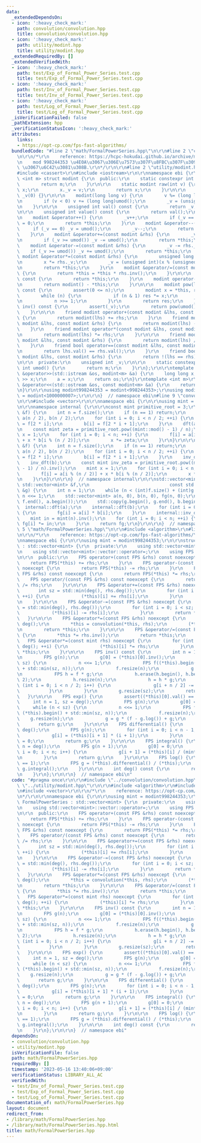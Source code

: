 ```yaml
---
data:
  _extendedDependsOn:
  - icon: ':heavy_check_mark:'
    path: convolution/convolution.hpp
    title: convolution/convolution.hpp
  - icon: ':heavy_check_mark:'
    path: utility/modint.hpp
    title: utility/modint.hpp
  _extendedRequiredBy: []
  _extendedVerifiedWith:
  - icon: ':heavy_check_mark:'
    path: test/Exp_of_Formal_Power_Series.test.cpp
    title: test/Exp_of_Formal_Power_Series.test.cpp
  - icon: ':heavy_check_mark:'
    path: test/Inv_of_Formal_Power_Series.test.cpp
    title: test/Inv_of_Formal_Power_Series.test.cpp
  - icon: ':heavy_check_mark:'
    path: test/Log_of_Formal_Power_Series.test.cpp
    title: test/Log_of_Formal_Power_Series.test.cpp
  _isVerificationFailed: false
  _pathExtension: hpp
  _verificationStatusIcon: ':heavy_check_mark:'
  attributes:
    links:
    - https://opt-cp.com/fps-fast-algorithms/
  bundledCode: "#line 2 \"math/FormalPowerSeries.hpp\"\n\r\n#line 2 \"convolution/convolution.hpp\"\
    \n\r\n/*\r\n    reference: https://hcpc-hokudai.github.io/archive/math_fft_002.pdf\r\
    \n    mod 998244353 \u4E0A\u3067\u306E\u7573\u307F\u8FBC\u307F\u3092 O(N log N)\
    \ \u3067\u6C42\u3081\u308B.\r\n*/\r\n\r\n#line 2 \"utility/modint.hpp\"\n\r\n\
    #include <cassert>\r\n#include <iostream>\r\n\r\nnamespace ebi {\r\n\r\ntemplate\
    \ <int m> struct modint {\r\n  public:\r\n    static constexpr int mod() {\r\n\
    \        return m;\r\n    }\r\n\r\n    static modint raw(int v) {\r\n        modint\
    \ x;\r\n        x._v = v;\r\n        return x;\r\n    }\r\n\r\n    modint() :\
    \ _v(0) {}\r\n\r\n    modint(long long v) {\r\n        v %= (long long)umod();\r\
    \n        if (v < 0) v += (long long)umod();\r\n        _v = (unsigned int)v;\r\
    \n    }\r\n\r\n    unsigned int val() const {\r\n        return _v;\r\n    }\r\
    \n\r\n    unsigned int value() const {\r\n        return val();\r\n    }\r\n\r\
    \n    modint &operator++() {\r\n        _v++;\r\n        if (_v == umod()) _v\
    \ = 0;\r\n        return *this;\r\n    }\r\n    modint &operator--() {\r\n   \
    \     if (_v == 0) _v = umod();\r\n        _v--;\r\n        return *this;\r\n\
    \    }\r\n    modint &operator+=(const modint &rhs) {\r\n        _v += rhs._v;\r\
    \n        if (_v >= umod()) _v -= umod();\r\n        return *this;\r\n    }\r\n\
    \    modint &operator-=(const modint &rhs) {\r\n        _v -= rhs._v;\r\n    \
    \    if (_v >= umod()) _v += umod();\r\n        return *this;\r\n    }\r\n   \
    \ modint &operator*=(const modint &rhs) {\r\n        unsigned long long x = _v;\r\
    \n        x *= rhs._v;\r\n        _v = (unsigned int)(x % (unsigned long long)umod());\r\
    \n        return *this;\r\n    }\r\n    modint &operator/=(const modint &rhs)\
    \ {\r\n        return *this = *this * rhs.inv();\r\n    }\r\n\r\n    modint operator+()\
    \ const {\r\n        return *this;\r\n    }\r\n    modint operator-() const {\r\
    \n        return modint() - *this;\r\n    }\r\n\r\n    modint pow(long long n)\
    \ const {\r\n        assert(0 <= n);\r\n        modint x = *this, res = 1;\r\n\
    \        while (n) {\r\n            if (n & 1) res *= x;\r\n            x *= x;\r\
    \n            n >>= 1;\r\n        }\r\n        return res;\r\n    }\r\n    modint\
    \ inv() const {\r\n        assert(_v);\r\n        return pow(umod() - 2);\r\n\
    \    }\r\n\r\n    friend modint operator+(const modint &lhs, const modint &rhs)\
    \ {\r\n        return modint(lhs) += rhs;\r\n    }\r\n    friend modint operator-(const\
    \ modint &lhs, const modint &rhs) {\r\n        return modint(lhs) -= rhs;\r\n\
    \    }\r\n    friend modint operator*(const modint &lhs, const modint &rhs) {\r\
    \n        return modint(lhs) *= rhs;\r\n    }\r\n\r\n    friend modint operator/(const\
    \ modint &lhs, const modint &rhs) {\r\n        return modint(lhs) /= rhs;\r\n\
    \    }\r\n    friend bool operator==(const modint &lhs, const modint &rhs) {\r\
    \n        return lhs.val() == rhs.val();\r\n    }\r\n    friend bool operator!=(const\
    \ modint &lhs, const modint &rhs) {\r\n        return !(lhs == rhs);\r\n    }\r\
    \n\r\n  private:\r\n    unsigned int _v;\r\n\r\n    static constexpr unsigned\
    \ int umod() {\r\n        return m;\r\n    }\r\n};\r\n\r\ntemplate <int m> std::istream\
    \ &operator>>(std::istream &os, modint<m> &a) {\r\n    long long x;\r\n    os\
    \ >> x;\r\n    a = x;\r\n    return os;\r\n}\r\ntemplate <int m>\r\nstd::ostream\
    \ &operator<<(std::ostream &os, const modint<m> &a) {\r\n    return os << a.val();\r\
    \n}\r\n\r\nusing modint998244353 = modint<998244353>;\r\nusing modint1000000007\
    \ = modint<1000000007>;\r\n\r\n}  // namespace ebi\n#line 9 \"convolution/convolution.hpp\"\
    \n\r\n#include <vector>\r\n\r\nnamespace ebi {\r\n\r\nusing mint = ebi::modint998244353;\r\
    \n\r\nnamespace internal {\r\n\r\nconst mint primitive_root = 3;\r\n\r\nvoid dft(std::vector<mint>\
    \ &f) {\r\n    int n = f.size();\r\n    if (n == 1) return;\r\n    std::vector<mint>\
    \ a(n / 2), b(n / 2);\r\n    for (int i = 0; i < n / 2; ++i) {\r\n        a[i]\
    \ = f[2 * i];\r\n        b[i] = f[2 * i + 1];\r\n    }\r\n    dft(a);\r\n    dft(b);\r\
    \n    const mint zeta = primitive_root.pow((mint::mod() - 1) / n);\r\n    mint\
    \ x = 1;\r\n    for (int i = 0; i < n; ++i) {\r\n        f[i] = a[i % (n / 2)]\
    \ + x * b[i % (n / 2)];\r\n        x *= zeta;\r\n    }\r\n}\r\n\r\nvoid inv_dft(std::vector<mint>\
    \ &f) {\r\n    int n = f.size();\r\n    if (n == 1) return;\r\n    std::vector<mint>\
    \ a(n / 2), b(n / 2);\r\n    for (int i = 0; i < n / 2; ++i) {\r\n        a[i]\
    \ = f[2 * i];\r\n        b[i] = f[2 * i + 1];\r\n    }\r\n    inv_dft(a);\r\n\
    \    inv_dft(b);\r\n    const mint inv_zeta = primitive_root.pow((mint::mod()\
    \ - 1) / n).inv();\r\n    mint x = 1;\r\n    for (int i = 0; i < n; ++i) {\r\n\
    \        f[i] = a[i % (n / 2)] + x * b[i % (n / 2)];\r\n        x *= inv_zeta;\r\
    \n    }\r\n}\r\n\r\n}  // namespace internal\r\n\r\nstd::vector<mint> convolution(const\
    \ std::vector<mint> &f,\r\n                              const std::vector<mint>\
    \ &g) {\r\n    int n = 1;\r\n    while (n < (int)f.size() + (int)g.size() - 1)\
    \ n <<= 1;\r\n    std::vector<mint> a(n, 0), b(n, 0), fg(n, 0);\r\n    std::copy(f.begin(),\
    \ f.end(), a.begin());\r\n    std::copy(g.begin(), g.end(), b.begin());\r\n  \
    \  internal::dft(a);\r\n    internal::dft(b);\r\n    for (int i = 0; i < n; ++i)\
    \ {\r\n        fg[i] = a[i] * b[i];\r\n    }\r\n    internal::inv_dft(fg);\r\n\
    \    mint in = mint(n).inv();\r\n    for (int i = 0; i < n; ++i) {\r\n       \
    \ fg[i] *= in;\r\n    }\r\n    return fg;\r\n}\r\n\r\n}  // namespace ebi\n#line\
    \ 5 \"math/FormalPowerSeries.hpp\"\n\r\n#include <algorithm>\r\n#line 9 \"math/FormalPowerSeries.hpp\"\
    \n\r\n/*\r\n    reference: https://opt-cp.com/fps-fast-algorithms/\r\n*/\r\n\r\
    \nnamespace ebi {\r\n\r\nusing mint = modint998244353;\r\n\r\nstruct FormalPowerSeries\
    \ : std::vector<mint> {\r\n  private:\r\n    using std::vector<mint>::vector;\r\
    \n    using std::vector<mint>::vector::operator=;\r\n    using FPS = FormalPowerSeries;\r\
    \n\r\n  public:\r\n    FPS operator+(const FPS &rhs) const noexcept {\r\n    \
    \    return FPS(*this) += rhs;\r\n    }\r\n    FPS operator-(const FPS &rhs) const\
    \ noexcept {\r\n        return FPS(*this) -= rhs;\r\n    }\r\n    FPS operator*(const\
    \ FPS &rhs) const noexcept {\r\n        return FPS(*this) *= rhs;\r\n    }\r\n\
    \    FPS operator/(const FPS &rhs) const noexcept {\r\n        return FPS(*this)\
    \ /= rhs;\r\n    }\r\n\r\n    FPS &operator+=(const FPS &rhs) noexcept {\r\n \
    \       int sz = std::min(deg(), rhs.deg());\r\n        for (int i = 0; i < sz;\
    \ ++i) {\r\n            (*this)[i] += rhs[i];\r\n        }\r\n        return *this;\r\
    \n    }\r\n\r\n    FPS &operator-=(const FPS &rhs) noexcept {\r\n        int sz\
    \ = std::min(deg(), rhs.deg());\r\n        for (int i = 0; i < sz; ++i) {\r\n\
    \            (*this)[i] -= rhs[i];\r\n        }\r\n        return *this;\r\n \
    \   }\r\n\r\n    FPS &operator*=(const FPS &rhs) noexcept {\r\n        int n =\
    \ deg();\r\n        *this = convolution(*this, rhs);\r\n        (*this).resize(n);\r\
    \n        return *this;\r\n    }\r\n\r\n    FPS &operator/=(const FPS &rhs) noexcept\
    \ {\r\n        *this *= rhs.inv();\r\n        return *this;\r\n    }\r\n\r\n \
    \   FPS &operator*=(const mint rhs) noexcept {\r\n        for (int i = 0; i <\
    \ deg(); ++i) {\r\n            (*this)[i] *= rhs;\r\n        }\r\n        return\
    \ *this;\r\n    }\r\n\r\n    FPS inv() const {\r\n        int n = 1, sz = deg();\r\
    \n        FPS g(n);\r\n        g[0] = (*this)[0].inv();\r\n        while (n <\
    \ sz) {\r\n            n <<= 1;\r\n            FPS f((*this).begin(), (*this).begin()\
    \ + std::min(sz, n));\r\n            f.resize(n);\r\n            g.resize(n);\r\
    \n            FPS h = f * g;\r\n            h.erase(h.begin(), h.begin() + n /\
    \ 2);\r\n            h.resize(n);\r\n            h = h * g;\r\n            for\
    \ (int i = 0; i < n / 2; i++) {\r\n                g[i + n / 2] -= h[i];\r\n \
    \           }\r\n        }\r\n        g.resize(sz);\r\n        return g;\r\n \
    \   }\r\n\r\n    FPS exp() {\r\n        assert((*this)[0].val() == 0);\r\n   \
    \     int n = 1, sz = deg();\r\n        FPS g(n);\r\n        g[0] = 1;\r\n   \
    \     while (n < sz) {\r\n            n <<= 1;\r\n            FPS f((*this).begin(),\
    \ (*this).begin() + std::min(sz, n));\r\n            f.resize(n);\r\n        \
    \    g.resize(n);\r\n            g = g * (f - g.log()) + g;\r\n        }\r\n \
    \       return g;\r\n    }\r\n\r\n    FPS differential() {\r\n        int n =\
    \ deg();\r\n        FPS g(n);\r\n        for (int i = 0; i < n - 1; i++) {\r\n\
    \            g[i] = (*this)[i + 1] * (i + 1);\r\n        }\r\n        g[n - 1]\
    \ = 0;\r\n        return g;\r\n    }\r\n\r\n    FPS integral() {\r\n        int\
    \ n = deg();\r\n        FPS g(n + 1);\r\n        g[0] = 0;\r\n        for (int\
    \ i = 0; i < n; i++) {\r\n            g[i + 1] = (*this)[i] / (mint(i + 1));\r\
    \n        }\r\n        return g;\r\n    }\r\n\r\n    FPS log() {\r\n        assert((*this)[0].val()\
    \ == 1);\r\n        FPS g = (*this).differential() / (*this);\r\n        return\
    \ g.integral();\r\n    }\r\n\r\n    int deg() const {\r\n        return (*this).size();\r\
    \n    }\r\n};\r\n\r\n}  // namespace ebi\n"
  code: "#pragma once\r\n\r\n#include \"../convolution/convolution.hpp\"\r\n#include\
    \ \"../utility/modint.hpp\"\r\n\r\n#include <algorithm>\r\n#include <cassert>\r\
    \n#include <vector>\r\n\r\n/*\r\n    reference: https://opt-cp.com/fps-fast-algorithms/\r\
    \n*/\r\n\r\nnamespace ebi {\r\n\r\nusing mint = modint998244353;\r\n\r\nstruct\
    \ FormalPowerSeries : std::vector<mint> {\r\n  private:\r\n    using std::vector<mint>::vector;\r\
    \n    using std::vector<mint>::vector::operator=;\r\n    using FPS = FormalPowerSeries;\r\
    \n\r\n  public:\r\n    FPS operator+(const FPS &rhs) const noexcept {\r\n    \
    \    return FPS(*this) += rhs;\r\n    }\r\n    FPS operator-(const FPS &rhs) const\
    \ noexcept {\r\n        return FPS(*this) -= rhs;\r\n    }\r\n    FPS operator*(const\
    \ FPS &rhs) const noexcept {\r\n        return FPS(*this) *= rhs;\r\n    }\r\n\
    \    FPS operator/(const FPS &rhs) const noexcept {\r\n        return FPS(*this)\
    \ /= rhs;\r\n    }\r\n\r\n    FPS &operator+=(const FPS &rhs) noexcept {\r\n \
    \       int sz = std::min(deg(), rhs.deg());\r\n        for (int i = 0; i < sz;\
    \ ++i) {\r\n            (*this)[i] += rhs[i];\r\n        }\r\n        return *this;\r\
    \n    }\r\n\r\n    FPS &operator-=(const FPS &rhs) noexcept {\r\n        int sz\
    \ = std::min(deg(), rhs.deg());\r\n        for (int i = 0; i < sz; ++i) {\r\n\
    \            (*this)[i] -= rhs[i];\r\n        }\r\n        return *this;\r\n \
    \   }\r\n\r\n    FPS &operator*=(const FPS &rhs) noexcept {\r\n        int n =\
    \ deg();\r\n        *this = convolution(*this, rhs);\r\n        (*this).resize(n);\r\
    \n        return *this;\r\n    }\r\n\r\n    FPS &operator/=(const FPS &rhs) noexcept\
    \ {\r\n        *this *= rhs.inv();\r\n        return *this;\r\n    }\r\n\r\n \
    \   FPS &operator*=(const mint rhs) noexcept {\r\n        for (int i = 0; i <\
    \ deg(); ++i) {\r\n            (*this)[i] *= rhs;\r\n        }\r\n        return\
    \ *this;\r\n    }\r\n\r\n    FPS inv() const {\r\n        int n = 1, sz = deg();\r\
    \n        FPS g(n);\r\n        g[0] = (*this)[0].inv();\r\n        while (n <\
    \ sz) {\r\n            n <<= 1;\r\n            FPS f((*this).begin(), (*this).begin()\
    \ + std::min(sz, n));\r\n            f.resize(n);\r\n            g.resize(n);\r\
    \n            FPS h = f * g;\r\n            h.erase(h.begin(), h.begin() + n /\
    \ 2);\r\n            h.resize(n);\r\n            h = h * g;\r\n            for\
    \ (int i = 0; i < n / 2; i++) {\r\n                g[i + n / 2] -= h[i];\r\n \
    \           }\r\n        }\r\n        g.resize(sz);\r\n        return g;\r\n \
    \   }\r\n\r\n    FPS exp() {\r\n        assert((*this)[0].val() == 0);\r\n   \
    \     int n = 1, sz = deg();\r\n        FPS g(n);\r\n        g[0] = 1;\r\n   \
    \     while (n < sz) {\r\n            n <<= 1;\r\n            FPS f((*this).begin(),\
    \ (*this).begin() + std::min(sz, n));\r\n            f.resize(n);\r\n        \
    \    g.resize(n);\r\n            g = g * (f - g.log()) + g;\r\n        }\r\n \
    \       return g;\r\n    }\r\n\r\n    FPS differential() {\r\n        int n =\
    \ deg();\r\n        FPS g(n);\r\n        for (int i = 0; i < n - 1; i++) {\r\n\
    \            g[i] = (*this)[i + 1] * (i + 1);\r\n        }\r\n        g[n - 1]\
    \ = 0;\r\n        return g;\r\n    }\r\n\r\n    FPS integral() {\r\n        int\
    \ n = deg();\r\n        FPS g(n + 1);\r\n        g[0] = 0;\r\n        for (int\
    \ i = 0; i < n; i++) {\r\n            g[i + 1] = (*this)[i] / (mint(i + 1));\r\
    \n        }\r\n        return g;\r\n    }\r\n\r\n    FPS log() {\r\n        assert((*this)[0].val()\
    \ == 1);\r\n        FPS g = (*this).differential() / (*this);\r\n        return\
    \ g.integral();\r\n    }\r\n\r\n    int deg() const {\r\n        return (*this).size();\r\
    \n    }\r\n};\r\n\r\n}  // namespace ebi"
  dependsOn:
  - convolution/convolution.hpp
  - utility/modint.hpp
  isVerificationFile: false
  path: math/FormalPowerSeries.hpp
  requiredBy: []
  timestamp: '2023-05-16 13:40:06+09:00'
  verificationStatus: LIBRARY_ALL_AC
  verifiedWith:
  - test/Inv_of_Formal_Power_Series.test.cpp
  - test/Exp_of_Formal_Power_Series.test.cpp
  - test/Log_of_Formal_Power_Series.test.cpp
documentation_of: math/FormalPowerSeries.hpp
layout: document
redirect_from:
- /library/math/FormalPowerSeries.hpp
- /library/math/FormalPowerSeries.hpp.html
title: math/FormalPowerSeries.hpp
---
```

